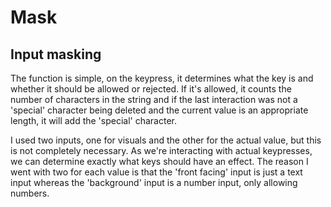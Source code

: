 # Mask

## Input masking

The function is simple, on the keypress, it determines what the key is and whether it should be allowed or rejected. If it's allowed, it counts the number of characters in the string and if the last interaction was not a 'special' character being deleted and the current value is an appropriate length, it will add the 'special' character.

I used two inputs, one for visuals and the other for the actual value, but this is not completely necessary. As we're interacting with actual keypresses, we can determine exactly what keys should have an effect. The reason I went with two for each value is that the 'front facing' input is just a text input whereas the 'background' input is a number input, only allowing numbers.